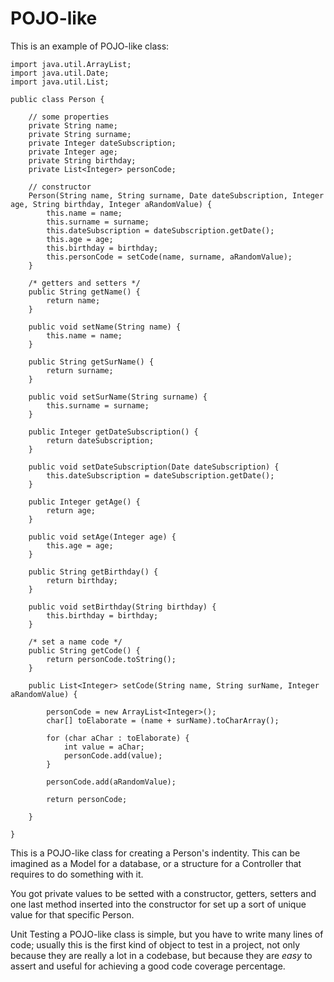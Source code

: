 <h1>POJO-like</h1>

This is an example of POJO-like class:

````
import java.util.ArrayList;
import java.util.Date;
import java.util.List;

public class Person {

    // some properties
    private String name;
    private String surname;
    private Integer dateSubscription;
    private Integer age;
    private String birthday;
    private List<Integer> personCode;

    // constructor
    Person(String name, String surname, Date dateSubscription, Integer age, String birthday, Integer aRandomValue) {
        this.name = name;
        this.surname = surname;
        this.dateSubscription = dateSubscription.getDate();
        this.age = age;
        this.birthday = birthday;
        this.personCode = setCode(name, surname, aRandomValue);
    }

    /* getters and setters */
    public String getName() {
        return name;
    }

    public void setName(String name) {
        this.name = name;
    }

    public String getSurName() {
        return surname;
    }

    public void setSurName(String surname) {
        this.surname = surname;
    }

    public Integer getDateSubscription() {
        return dateSubscription;
    }

    public void setDateSubscription(Date dateSubscription) {
        this.dateSubscription = dateSubscription.getDate();
    }

    public Integer getAge() {
        return age;
    }

    public void setAge(Integer age) {
        this.age = age;
    }

    public String getBirthday() {
        return birthday;
    }

    public void setBirthday(String birthday) {
        this.birthday = birthday;
    }

    /* set a name code */
    public String getCode() {
        return personCode.toString();
    }

    public List<Integer> setCode(String name, String surName, Integer aRandomValue) {

        personCode = new ArrayList<Integer>();
        char[] toElaborate = (name + surName).toCharArray();

        for (char aChar : toElaborate) {
            int value = aChar;
            personCode.add(value);
        }

        personCode.add(aRandomValue);

        return personCode;

    }

}
````

This is a POJO-like class for creating a Person's indentity. This can be imagined as a Model for a database, or a structure for a Controller that requires to do something with it. 

You got private values to be setted with a constructor, getters, setters and one last method inserted into the constructor for set up a
sort of unique value for that specific Person.

Unit Testing a POJO-like class is simple, but you have to write many lines of code; usually this is the first kind of object to test in a project, not only because they are really a lot in a codebase, but because they are <i>easy</i> to assert and useful for achieving a good code coverage percentage.